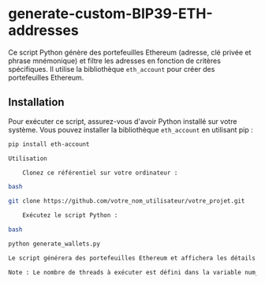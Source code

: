 # generate-custom-BIP39-ETH-addresses

Ce script Python génère des portefeuilles Ethereum (adresse, clé privée et phrase mnémonique) et filtre les adresses en fonction de critères spécifiques. Il utilise la bibliothèque `eth_account` pour créer des portefeuilles Ethereum.

## Installation

Pour exécuter ce script, assurez-vous d'avoir Python installé sur votre système. Vous pouvez installer la bibliothèque `eth_account` en utilisant pip :

```bash
pip install eth-account

Utilisation

    Clonez ce référentiel sur votre ordinateur :

bash

git clone https://github.com/votre_nom_utilisateur/votre_projet.git

    Exécutez le script Python :

bash

python generate_wallets.py

Le script générera des portefeuilles Ethereum et affichera les détails des portefeuilles qui correspondent aux mots clés personnalisés dans la liste valid_words. Vous pouvez personnaliser la liste valid_words en ajoutant ou supprimant des mots-clés selon vos préférences.

Note : Le nombre de threads à exécuter est défini dans la variable num_threads. Vous pouvez ajuster ce nombre en fonction des capacités de votre ordinateur.
